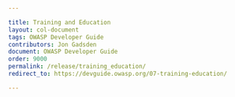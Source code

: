 ```yaml
---

title: Training and Education
layout: col-document
tags: OWASP Developer Guide
contributors: Jon Gadsden
document: OWASP Developer Guide
order: 9000
permalink: /release/training_education/
redirect_to: https://devguide.owasp.org/07-training-education/

---
```

